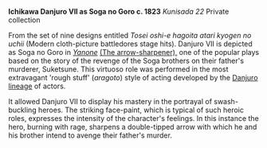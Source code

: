 **Ichikawa Danjuro VII as Soga no Goro c. 1823**
_Kunisada 22_ Private collection

From the set of nine designs entitled _Tosei oshi-e hagoita atari kyogen no uchii_ (Modern cloth-picture battledores  stage hits). Danjuro VII is depicted as Soga no Goro in _[Yanone](/exhibition/group-6)_ [(The arrow-sharpener),](/exhibition/group-6) one of the popular plays based on the story of the revenge of the Soga brothers on their father's murderer, Suketsune. This virtuoso role was performed in the most extravagant 'rough stuff' (_aragoto_) style of acting developed by the [Danjuro lineage](/context/textD) of actors.

It allowed Danjuro VII to display his mastery in the portrayal of swash-buckling heroes. The striking face-paint, which is typical of such heroic roles, expresses the intensity of the character's feelings. In this instance the hero, burning with rage, sharpens a double-tipped arrow with which he and his brother intend to avenge their father's murder.
